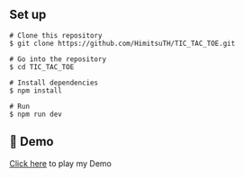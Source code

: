 ## Set up

```
# Clone this repository
$ git clone https://github.com/HimitsuTH/TIC_TAC_TOE.git

# Go into the repository
$ cd TIC_TAC_TOE

# Install dependencies
$ npm install

# Run 
$ npm run dev

```


## :link: Demo
 <a target="_blank" href="https://xo-practice.netlify.app/"> Click here</a> to play my Demo
